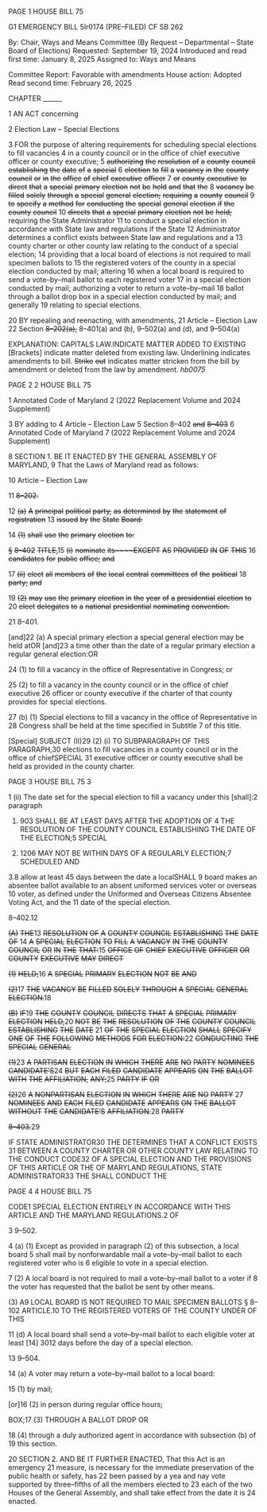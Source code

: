 PAGE 1
HOUSE BILL 75

G1 EMERGENCY BILL 5lr0174
(PRE–FILED) CF SB 262

By: Chair, Ways and Means Committee (By Request – Departmental – State Board
of Elections)
Requested: September 19, 2024
Introduced and read first time: January 8, 2025
Assigned to: Ways and Means

Committee Report: Favorable with amendments
House action: Adopted
Read second time: February 26, 2025

CHAPTER ______

1 AN ACT concerning

2 Election Law – Special Elections

3 FOR the purpose of altering requirements for scheduling special elections to fill vacancies
4 in a county council or in the office of chief executive officer or county executive;
5 ~~authorizing~~ ~~the~~ ~~resolution~~ ~~of~~ ~~a~~ ~~county~~ ~~council~~ ~~establishing~~ ~~the~~ ~~date~~ ~~of~~ ~~a~~ ~~special~~
6 ~~election~~ ~~to~~ ~~fill~~ ~~a~~ ~~vacancy~~ ~~in~~ ~~the~~ ~~county~~ ~~council~~ ~~or~~ ~~in~~ ~~the~~ ~~office~~ ~~of~~ ~~chief~~ ~~executive~~ ~~officer~~
7 ~~or~~ ~~county~~ ~~executive~~ ~~to~~ ~~direct~~ ~~that~~ ~~a~~ ~~special~~ ~~primary~~ ~~election~~ ~~not~~ ~~be~~ ~~held~~ ~~and~~ ~~that~~ ~~the~~
8 ~~vacancy~~ ~~be~~ ~~filled~~ ~~solely~~ ~~through~~ ~~a~~ ~~special~~ ~~general~~ ~~election;~~ ~~requiring~~ ~~a~~ ~~county~~ ~~council~~
9 ~~to~~ ~~specify~~ ~~a~~ ~~method~~ ~~for~~ ~~conducting~~ ~~the~~ ~~special~~ ~~general~~ ~~election~~ ~~if~~ ~~the~~ ~~county~~ ~~council~~
10 ~~directs~~ ~~that~~ ~~a~~ ~~special~~ ~~primary~~ ~~election~~ ~~not~~ ~~be~~ ~~held;~~ requiring the State Administrator
11 to conduct a special election in accordance with State law and regulations if the State
12 Administrator determines a conflict exists between State law and regulations and a
13 county charter or other county law relating to the conduct of a special election;
14 providing that a local board of elections is not required to mail specimen ballots to
15 the registered voters of the county in a special election conducted by mail; altering
16 when a local board is required to send a vote–by–mail ballot to each registered voter
17 in a special election conducted by mail; authorizing a voter to return a vote–by–mail
18 ballot through a ballot drop box in a special election conducted by mail; and generally
19 relating to special elections.

20 BY repealing and reenacting, with amendments,
21 Article – Election Law
22 Section ~~8–202(a),~~ 8–401(a) and (b), 9–502(a) and (d), and 9–504(a)

EXPLANATION: CAPITALS LAW.INDICATE MATTER ADDED TO EXISTING
[Brackets] indicate matter deleted from existing law.
Underlining indicates amendments to bill.
~~Strike~~ ~~out~~ indicates matter stricken from the bill by amendment or deleted from the law by
amendment. *hb0075*

PAGE 2
2 HOUSE BILL 75

1 Annotated Code of Maryland
2 (2022 Replacement Volume and 2024 Supplement)

3 BY adding to
4 Article – Election Law
5 Section 8–402 ~~and~~ ~~8–403~~
6 Annotated Code of Maryland
7 (2022 Replacement Volume and 2024 Supplement)

8 SECTION 1. BE IT ENACTED BY THE GENERAL ASSEMBLY OF MARYLAND,
9 That the Laws of Maryland read as follows:

10 Article – Election Law

11 ~~8–202.~~

12 ~~(a)~~ ~~A~~ ~~principal~~ ~~political~~ ~~party,~~ ~~as~~ ~~determined~~ ~~by~~ ~~the~~ ~~statement~~ ~~of~~ ~~registration~~
13 ~~issued~~ ~~by~~ ~~the~~ ~~State~~ ~~Board:~~

14 ~~(1)~~ ~~shall~~ ~~use~~ ~~the~~ ~~primary~~ ~~election~~ ~~to:~~

~~§~~ ~~8–402~~ ~~TITLE,~~15 ~~(i)~~ ~~nominate~~ ~~its~~~~EXCEPT~~ ~~AS~~ ~~PROVIDED~~ ~~IN~~ ~~OF~~ ~~THIS~~
16 ~~candidates~~ ~~for~~ ~~public~~ ~~office;~~ ~~and~~

17 ~~(ii)~~ ~~elect~~ ~~all~~ ~~members~~ ~~of~~ ~~the~~ ~~local~~ ~~central~~ ~~committees~~ ~~of~~ ~~the~~ ~~political~~
18 ~~party;~~ ~~and~~

19 ~~(2)~~ ~~may~~ ~~use~~ ~~the~~ ~~primary~~ ~~election~~ ~~in~~ ~~the~~ ~~year~~ ~~of~~ ~~a~~ ~~presidential~~ ~~election~~ ~~to~~
20 ~~elect~~ ~~delegates~~ ~~to~~ ~~a~~ ~~national~~ ~~presidential~~ ~~nominating~~ ~~convention.~~

21 8–401.

[and]22 (a) A special primary election a special general election may be held atOR
[and]23 a time other than the date of a regular primary election a regular general election:OR

24 (1) to fill a vacancy in the office of Representative in Congress; or

25 (2) to fill a vacancy in the county council or in the office of chief executive
26 officer or county executive if the charter of that county provides for special elections.

27 (b) (1) Special elections to fill a vacancy in the office of Representative in
28 Congress shall be held at the time specified in Subtitle 7 of this title.

[Special] SUBJECT (II)29 (2) (i) TO SUBPARAGRAPH OF THIS
PARAGRAPH,30 elections to fill vacancies in a county council or in the office of chiefSPECIAL
31 executive officer or county executive shall be held as provided in the county charter.

PAGE 3
HOUSE BILL 75 3

1 (ii) The date set for the special election to fill a vacancy under this
[shall]:2 paragraph

1. 903 SHALL BE AT LEAST DAYS AFTER THE ADOPTION OF
4 THE RESOLUTION OF THE COUNTY COUNCIL ESTABLISHING THE DATE OF THE
ELECTION;5 SPECIAL

2. 1206 MAY NOT BE WITHIN DAYS OF A REGULARLY
ELECTION;7 SCHEDULED AND

3.8 allow at least 45 days between the date a localSHALL
9 board makes an absentee ballot available to an absent uniformed services voter or overseas
10 voter, as defined under the Uniformed and Overseas Citizens Absentee Voting Act, and the
11 date of the special election.

8–402.12

~~(A)~~ ~~THE~~13 ~~RESOLUTION~~ ~~OF~~ ~~A~~ ~~COUNTY~~ ~~COUNCIL~~ ~~ESTABLISHING~~ ~~THE~~ ~~DATE~~ ~~OF~~
14 ~~A~~ ~~SPECIAL~~ ~~ELECTION~~ ~~TO~~ ~~FILL~~ ~~A~~ ~~VACANCY~~ ~~IN~~ ~~THE~~ ~~COUNTY~~ ~~COUNCIL~~ ~~OR~~ ~~IN~~ ~~THE~~
~~THAT:~~15 ~~OFFICE~~ ~~OF~~ ~~CHIEF~~ ~~EXECUTIVE~~ ~~OFFICER~~ ~~OR~~ ~~COUNTY~~ ~~EXECUTIVE~~ ~~MAY~~ ~~DIRECT~~

~~(1)~~ ~~HELD;~~16 ~~A~~ ~~SPECIAL~~ ~~PRIMARY~~ ~~ELECTION~~ ~~NOT~~ ~~BE~~ ~~AND~~

~~(2)~~17 ~~THE~~ ~~VACANCY~~ ~~BE~~ ~~FILLED~~ ~~SOLELY~~ ~~THROUGH~~ ~~A~~ ~~SPECIAL~~ ~~GENERAL~~
~~ELECTION.~~18

~~(B)~~ ~~IF~~19 ~~THE~~ ~~COUNTY~~ ~~COUNCIL~~ ~~DIRECTS~~ ~~THAT~~ ~~A~~ ~~SPECIAL~~ ~~PRIMARY~~ ~~ELECTION~~
~~HELD,~~20 ~~NOT~~ ~~BE~~ ~~THE~~ ~~RESOLUTION~~ ~~OF~~ ~~THE~~ ~~COUNTY~~ ~~COUNCIL~~ ~~ESTABLISHING~~ ~~THE~~ ~~DATE~~
21 ~~OF~~ ~~THE~~ ~~SPECIAL~~ ~~ELECTION~~ ~~SHALL~~ ~~SPECIFY~~ ~~ONE~~ ~~OF~~ ~~THE~~ ~~FOLLOWING~~ ~~METHODS~~ ~~FOR~~
~~ELECTION:~~22 ~~CONDUCTING~~ ~~THE~~ ~~SPECIAL~~ ~~GENERAL~~

~~(1)~~23 ~~A~~ ~~PARTISAN~~ ~~ELECTION~~ ~~IN~~ ~~WHICH~~ ~~THERE~~ ~~ARE~~ ~~NO~~ ~~PARTY~~ ~~NOMINEES~~
~~CANDIDATE’S~~24 ~~BUT~~ ~~EACH~~ ~~FILED~~ ~~CANDIDATE~~ ~~APPEARS~~ ~~ON~~ ~~THE~~ ~~BALLOT~~ ~~WITH~~ ~~THE~~
~~AFFILIATION,~~ ~~ANY;~~25 ~~PARTY~~ ~~IF~~ ~~OR~~

~~(2)~~26 ~~A~~ ~~NONPARTISAN~~ ~~ELECTION~~ ~~IN~~ ~~WHICH~~ ~~THERE~~ ~~ARE~~ ~~NO~~ ~~PARTY~~
27 ~~NOMINEES~~ ~~AND~~ ~~EACH~~ ~~FILED~~ ~~CANDIDATE~~ ~~APPEARS~~ ~~ON~~ ~~THE~~ ~~BALLOT~~ ~~WITHOUT~~ ~~THE~~
~~CANDIDATE’S~~ ~~AFFILIATION.~~28 ~~PARTY~~

~~8–403.~~29

IF STATE ADMINISTRATOR30 THE DETERMINES THAT A CONFLICT EXISTS
31 BETWEEN A COUNTY CHARTER OR OTHER COUNTY LAW RELATING TO THE CONDUCT
CODE32 OF A SPECIAL ELECTION AND THE PROVISIONS OF THIS ARTICLE OR THE OF
MARYLAND REGULATIONS, STATE ADMINISTRATOR33 THE SHALL CONDUCT THE

PAGE 4
4 HOUSE BILL 75

CODE1 SPECIAL ELECTION ENTIRELY IN ACCORDANCE WITH THIS ARTICLE AND THE
MARYLAND REGULATIONS.2 OF

3 9–502.

4 (a) (1) Except as provided in paragraph (2) of this subsection, a local board
5 shall mail by nonforwardable mail a vote–by–mail ballot to each registered voter who is
6 eligible to vote in a special election.

7 (2) A local board is not required to mail a vote–by–mail ballot to a voter if
8 the voter has requested that the ballot be sent by other means.

(3) A9 LOCAL BOARD IS NOT REQUIRED TO MAIL SPECIMEN BALLOTS
§ 8–102 ARTICLE.10 TO THE REGISTERED VOTERS OF THE COUNTY UNDER OF THIS

11 (d) A local board shall send a vote–by–mail ballot to each eligible voter at least
[14] 3012 days before the day of a special election.

13 9–504.

14 (a) A voter may return a vote–by–mail ballot to a local board:

15 (1) by mail;

[or]16 (2) in person during regular office hours;

BOX;17 (3) THROUGH A BALLOT DROP OR

18 (4) through a duly authorized agent in accordance with subsection (b) of
19 this section.

20 SECTION 2. AND BE IT FURTHER ENACTED, That this Act is an emergency
21 measure, is necessary for the immediate preservation of the public health or safety, has
22 been passed by a yea and nay vote supported by three–fifths of all the members elected to
23 each of the two Houses of the General Assembly, and shall take effect from the date it is
24 enacted.